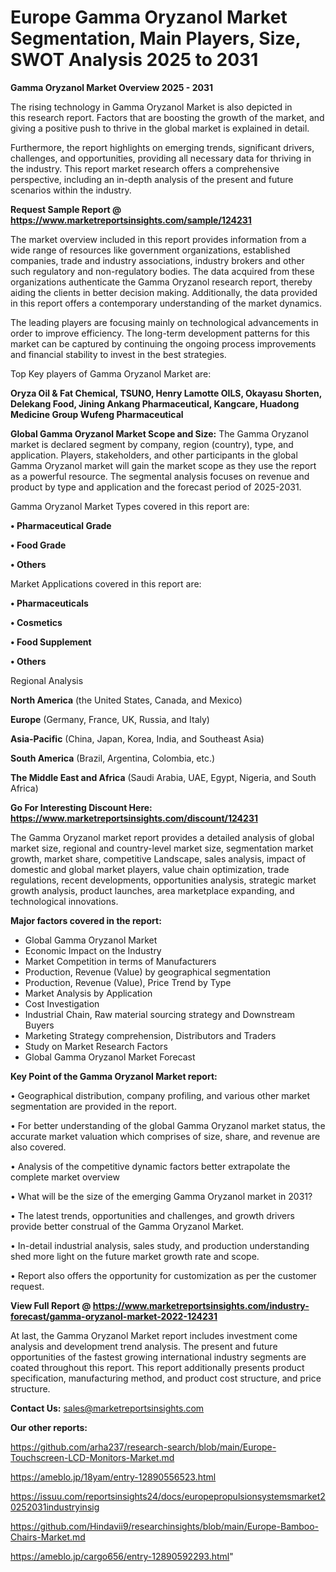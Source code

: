 # Europe Gamma Oryzanol Market Segmentation, Main Players, Size, SWOT Analysis 2025 to 2031

<Strong> Gamma Oryzanol Market Overview 2025 - 2031</strong>

The rising technology in Gamma Oryzanol Market is also depicted in this research report. Factors that are boosting the growth of the market, and giving a positive push to thrive in the global market is explained in detail.

Furthermore, the report highlights on emerging trends, significant drivers, challenges, and opportunities, providing all necessary data for thriving in the industry. This report market research offers a comprehensive perspective, including an in-depth analysis of the present and future scenarios within the industry.

<strong>Request Sample Report @ <a href=https://www.marketreportsinsights.com/sample/124231>https://www.marketreportsinsights.com/sample/124231</a></strong>

The market overview included in this report provides information from a wide range of resources like government organizations, established companies, trade and industry associations, industry brokers and other such regulatory and non-regulatory bodies. The data acquired from these organizations authenticate the Gamma Oryzanol research report, thereby aiding the clients in better decision making. Additionally, the data provided in this report offers a contemporary understanding of the market dynamics.

The leading players are focusing mainly on technological advancements in order to improve efficiency. The long-term development patterns for this market can be captured by continuing the ongoing process improvements and financial stability to invest in the best strategies.

Top Key players of Gamma Oryzanol Market are:

<strong>Oryza Oil & Fat Chemical, TSUNO, Henry Lamotte OILS, Okayasu Shorten, Delekang Food, Jining Ankang Pharmaceutical, Kangcare, Huadong Medicine Group Wufeng Pharmaceutical</strong>

<strong><b>Global Gamma Oryzanol Market Scope and Size:</b></strong>
The Gamma Oryzanol market is declared segment by company, region (country), type, and application. Players, stakeholders, and other participants in the global Gamma Oryzanol market will gain the market scope as they use the report as a powerful resource. The segmental analysis focuses on revenue and product by type and application and the forecast period of 2025-2031.

Gamma Oryzanol Market Types covered in this report are:

<strong>• Pharmaceutical Grade

• Food Grade

• Others</strong>

Market Applications covered in this report are:

<strong>• Pharmaceuticals

• Cosmetics

• Food Supplement

• Others</strong> 

Regional Analysis

<strong>North America</strong> (the United States, Canada, and Mexico)

<strong>Europe</strong> (Germany, France, UK, Russia, and Italy)

<strong>Asia-Pacific</strong> (China, Japan, Korea, India, and Southeast Asia)

<strong>South America</strong> (Brazil, Argentina, Colombia, etc.)

<strong>The Middle East and Africa</strong> (Saudi Arabia, UAE, Egypt, Nigeria, and South Africa)

<strong>Go For Interesting Discount Here: <a href=https://www.marketreportsinsights.com/discount/124231>https://www.marketreportsinsights.com/discount/124231</a></strong>

The Gamma Oryzanol market report provides a detailed analysis of global market size, regional and country-level market size, segmentation market growth, market share, competitive Landscape, sales analysis, impact of domestic and global market players, value chain optimization, trade regulations, recent developments, opportunities analysis, strategic market growth analysis, product launches, area marketplace expanding, and technological innovations.

<strong><b>Major factors covered in the report:</b></strong>
<ul>
  <li>Global Gamma Oryzanol Market </li>
  <li>Economic Impact on the Industry</li>
  <li>Market Competition in terms of Manufacturers</li>
  <li>Production, Revenue (Value) by geographical segmentation</li>
  <li>Production, Revenue (Value), Price Trend by Type</li>
  <li>Market Analysis by Application</li>
  <li>Cost Investigation</li>
  <li>Industrial Chain, Raw material sourcing strategy and Downstream Buyers</li>
  <li>Marketing Strategy comprehension, Distributors and Traders</li>
  <li>Study on Market Research Factors</li>
  <li>Global Gamma Oryzanol Market Forecast</li>
</ul>

<strong><b>Key Point of the Gamma Oryzanol Market report:</b></strong>

• Geographical distribution, company profiling, and various other market segmentation are provided in the report.

• For better understanding of the global Gamma Oryzanol market status, the accurate market valuation which comprises of size, share, and revenue are also covered.

• Analysis of the competitive dynamic factors better extrapolate the complete market overview

• What will be the size of the emerging Gamma Oryzanol market in 2031?

• The latest trends, opportunities and challenges, and growth drivers provide better construal of the Gamma Oryzanol Market.

• In-detail industrial analysis, sales study, and production understanding shed more light on the future market growth rate and scope.

• Report also offers the opportunity for customization as per the customer request.

<strong><b>View Full Report @ <a href=https://www.marketreportsinsights.com/industry-forecast/gamma-oryzanol-market-2022-124231>https://www.marketreportsinsights.com/industry-forecast/gamma-oryzanol-market-2022-124231</a></b></strong>


At last, the Gamma Oryzanol Market report includes investment come analysis and development trend analysis. The present and future opportunities of the fastest growing international industry segments are coated throughout this report. This report additionally presents product specification, manufacturing method, and product cost structure, and price structure.

<strong>Contact Us:</strong>
sales@marketreportsinsights.com

<strong>Our other reports:</strong>

<a href=https://github.com/arha237/research-search/blob/main/Europe-Touchscreen-LCD-Monitors-Market.md>https://github.com/arha237/research-search/blob/main/Europe-Touchscreen-LCD-Monitors-Market.md</a>

<a href=https://ameblo.jp/18yam/entry-12890556523.html>https://ameblo.jp/18yam/entry-12890556523.html</a>

<a href=https://issuu.com/reportsinsights24/docs/europepropulsionsystemsmarket20252031industryinsig>https://issuu.com/reportsinsights24/docs/europepropulsionsystemsmarket20252031industryinsig</a>

<a href=https://github.com/Hindavii9/researchinsights/blob/main/Europe-Bamboo-Chairs-Market.md>https://github.com/Hindavii9/researchinsights/blob/main/Europe-Bamboo-Chairs-Market.md</a>

<a href=https://ameblo.jp/cargo656/entry-12890592293.html>https://ameblo.jp/cargo656/entry-12890592293.html</a>"

